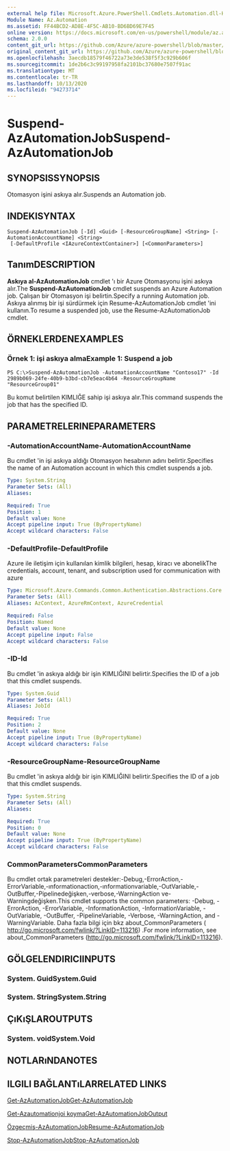 ```yaml
---
external help file: Microsoft.Azure.PowerShell.Cmdlets.Automation.dll-Help.xml
Module Name: Az.Automation
ms.assetid: FF44BCD2-AD8E-4F5C-AB10-BD6BD69E7F45
online version: https://docs.microsoft.com/en-us/powershell/module/az.automation/suspend-azautomationjob
schema: 2.0.0
content_git_url: https://github.com/Azure/azure-powershell/blob/master/src/Automation/Automation/help/Suspend-AzAutomationJob.md
original_content_git_url: https://github.com/Azure/azure-powershell/blob/master/src/Automation/Automation/help/Suspend-AzAutomationJob.md
ms.openlocfilehash: 3aecdb18579f46722a73e3de538f5f3c929b606f
ms.sourcegitcommit: 1de2b6c3c99197958fa2101bc37680e7507f91ac
ms.translationtype: MT
ms.contentlocale: tr-TR
ms.lasthandoff: 10/13/2020
ms.locfileid: "94273714"
---
```

# <span data-ttu-id="44f36-101">Suspend-AzAutomationJob</span><span class="sxs-lookup"><span data-stu-id="44f36-101">Suspend-AzAutomationJob</span></span>

## <span data-ttu-id="44f36-102">SYNOPSIS</span><span class="sxs-lookup"><span data-stu-id="44f36-102">SYNOPSIS</span></span>
<span data-ttu-id="44f36-103">Otomasyon işini askıya alır.</span><span class="sxs-lookup"><span data-stu-id="44f36-103">Suspends an Automation job.</span></span>

## <span data-ttu-id="44f36-104">INDEKI</span><span class="sxs-lookup"><span data-stu-id="44f36-104">SYNTAX</span></span>

```
Suspend-AzAutomationJob [-Id] <Guid> [-ResourceGroupName] <String> [-AutomationAccountName] <String>
 [-DefaultProfile <IAzureContextContainer>] [<CommonParameters>]
```

## <span data-ttu-id="44f36-105">Tanım</span><span class="sxs-lookup"><span data-stu-id="44f36-105">DESCRIPTION</span></span>
<span data-ttu-id="44f36-106">**Askıya al-AzAutomationJob** cmdlet 'ı bir Azure Otomasyonu işini askıya alır.</span><span class="sxs-lookup"><span data-stu-id="44f36-106">The **Suspend-AzAutomationJob** cmdlet suspends an Azure Automation job.</span></span>
<span data-ttu-id="44f36-107">Çalışan bir Otomasyon işi belirtin.</span><span class="sxs-lookup"><span data-stu-id="44f36-107">Specify a running Automation job.</span></span>
<span data-ttu-id="44f36-108">Askıya alınmış bir işi sürdürmek için Resume-AzAutomationJob cmdlet 'ini kullanın.</span><span class="sxs-lookup"><span data-stu-id="44f36-108">To resume a suspended job, use the Resume-AzAutomationJob cmdlet.</span></span>

## <span data-ttu-id="44f36-109">ÖRNEKLERDEN</span><span class="sxs-lookup"><span data-stu-id="44f36-109">EXAMPLES</span></span>

### <span data-ttu-id="44f36-110">Örnek 1: işi askıya alma</span><span class="sxs-lookup"><span data-stu-id="44f36-110">Example 1: Suspend a job</span></span>
```
PS C:\>Suspend-AzAutomationJob -AutomationAccountName "Contoso17" -Id 2989b069-24fe-40b9-b3bd-cb7e5eac4b64 -ResourceGroupName "ResourceGroup01"
```

<span data-ttu-id="44f36-111">Bu komut belirtilen KIMLIĞE sahip işi askıya alır.</span><span class="sxs-lookup"><span data-stu-id="44f36-111">This command suspends the job that has the specified ID.</span></span>

## <span data-ttu-id="44f36-112">PARAMETRELERINE</span><span class="sxs-lookup"><span data-stu-id="44f36-112">PARAMETERS</span></span>

### <span data-ttu-id="44f36-113">-AutomationAccountName</span><span class="sxs-lookup"><span data-stu-id="44f36-113">-AutomationAccountName</span></span>
<span data-ttu-id="44f36-114">Bu cmdlet 'in işi askıya aldığı Otomasyon hesabının adını belirtir.</span><span class="sxs-lookup"><span data-stu-id="44f36-114">Specifies the name of an Automation account in which this cmdlet suspends a job.</span></span>

```yaml
Type: System.String
Parameter Sets: (All)
Aliases:

Required: True
Position: 1
Default value: None
Accept pipeline input: True (ByPropertyName)
Accept wildcard characters: False
```

### <span data-ttu-id="44f36-115">-DefaultProfile</span><span class="sxs-lookup"><span data-stu-id="44f36-115">-DefaultProfile</span></span>
<span data-ttu-id="44f36-116">Azure ile iletişim için kullanılan kimlik bilgileri, hesap, kiracı ve abonelik</span><span class="sxs-lookup"><span data-stu-id="44f36-116">The credentials, account, tenant, and subscription used for communication with azure</span></span>

```yaml
Type: Microsoft.Azure.Commands.Common.Authentication.Abstractions.Core.IAzureContextContainer
Parameter Sets: (All)
Aliases: AzContext, AzureRmContext, AzureCredential

Required: False
Position: Named
Default value: None
Accept pipeline input: False
Accept wildcard characters: False
```

### <span data-ttu-id="44f36-117">-ID</span><span class="sxs-lookup"><span data-stu-id="44f36-117">-Id</span></span>
<span data-ttu-id="44f36-118">Bu cmdlet 'in askıya aldığı bir işin KIMLIĞINI belirtir.</span><span class="sxs-lookup"><span data-stu-id="44f36-118">Specifies the ID of a job that this cmdlet suspends.</span></span>

```yaml
Type: System.Guid
Parameter Sets: (All)
Aliases: JobId

Required: True
Position: 2
Default value: None
Accept pipeline input: True (ByPropertyName)
Accept wildcard characters: False
```

### <span data-ttu-id="44f36-119">-ResourceGroupName</span><span class="sxs-lookup"><span data-stu-id="44f36-119">-ResourceGroupName</span></span>
<span data-ttu-id="44f36-120">Bu cmdlet 'in askıya aldığı bir işin KIMLIĞINI belirtir.</span><span class="sxs-lookup"><span data-stu-id="44f36-120">Specifies the ID of a job that this cmdlet suspends.</span></span>

```yaml
Type: System.String
Parameter Sets: (All)
Aliases:

Required: True
Position: 0
Default value: None
Accept pipeline input: True (ByPropertyName)
Accept wildcard characters: False
```

### <span data-ttu-id="44f36-121">CommonParameters</span><span class="sxs-lookup"><span data-stu-id="44f36-121">CommonParameters</span></span>
<span data-ttu-id="44f36-122">Bu cmdlet ortak parametreleri destekler:-Debug,-ErrorAction,-ErrorVariable,-ınformationaction,-ınformationvariable,-OutVariable,-OutBuffer,-Pipelinedeğişken,-verbose,-WarningAction ve-Warningdeğişken.</span><span class="sxs-lookup"><span data-stu-id="44f36-122">This cmdlet supports the common parameters: -Debug, -ErrorAction, -ErrorVariable, -InformationAction, -InformationVariable, -OutVariable, -OutBuffer, -PipelineVariable, -Verbose, -WarningAction, and -WarningVariable.</span></span> <span data-ttu-id="44f36-123">Daha fazla bilgi için bkz about_CommonParameters ( http://go.microsoft.com/fwlink/?LinkID=113216) .</span><span class="sxs-lookup"><span data-stu-id="44f36-123">For more information, see about_CommonParameters (http://go.microsoft.com/fwlink/?LinkID=113216).</span></span>

## <span data-ttu-id="44f36-124">GÖLGELENDIRICI</span><span class="sxs-lookup"><span data-stu-id="44f36-124">INPUTS</span></span>

### <span data-ttu-id="44f36-125">System. Guid</span><span class="sxs-lookup"><span data-stu-id="44f36-125">System.Guid</span></span>

### <span data-ttu-id="44f36-126">System. String</span><span class="sxs-lookup"><span data-stu-id="44f36-126">System.String</span></span>

## <span data-ttu-id="44f36-127">ÇıKıŞLAR</span><span class="sxs-lookup"><span data-stu-id="44f36-127">OUTPUTS</span></span>

### <span data-ttu-id="44f36-128">System. void</span><span class="sxs-lookup"><span data-stu-id="44f36-128">System.Void</span></span>

## <span data-ttu-id="44f36-129">NOTLARıNDA</span><span class="sxs-lookup"><span data-stu-id="44f36-129">NOTES</span></span>

## <span data-ttu-id="44f36-130">ILGILI BAĞLANTıLAR</span><span class="sxs-lookup"><span data-stu-id="44f36-130">RELATED LINKS</span></span>

[<span data-ttu-id="44f36-131">Get-AzAutomationJob</span><span class="sxs-lookup"><span data-stu-id="44f36-131">Get-AzAutomationJob</span></span>](./Get-AzAutomationJob.md)

[<span data-ttu-id="44f36-132">Get-Azautomationjoi koyma</span><span class="sxs-lookup"><span data-stu-id="44f36-132">Get-AzAutomationJobOutput</span></span>](./Get-AzAutomationJobOutput.md)

[<span data-ttu-id="44f36-133">Özgeçmiş-AzAutomationJob</span><span class="sxs-lookup"><span data-stu-id="44f36-133">Resume-AzAutomationJob</span></span>](./Resume-AzAutomationJob.md)

[<span data-ttu-id="44f36-134">Stop-AzAutomationJob</span><span class="sxs-lookup"><span data-stu-id="44f36-134">Stop-AzAutomationJob</span></span>](./Stop-AzAutomationJob.md)


